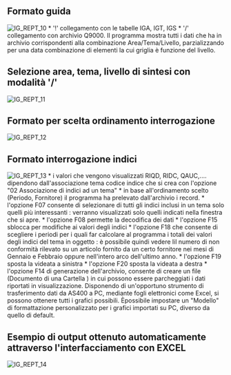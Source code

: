 ## Formato guida
![IG_REPT_10](http://doc.smeup.com/immagini/MBDOC_OGG-P_IGII80/IG_REPT_10.png)
 \* '!' collegamento con le tabelle IGA, IGT, IGS
 \* '/'  collegamento con archivio Q9000. Il programma mostra tutti i dati che ha in archivio corrispondenti alla combinazione Area/Tema/Livello, parzializzando per una data combinazione di elementi la cui griglia è funzione del livello.

## Selezione area, tema, livello di sintesi con modalità '/'
![IG_REPT_11](http://doc.smeup.com/immagini/MBDOC_OGG-P_IGII80/IG_REPT_11.png)
## Formato per scelta ordinamento interrogazione
![IG_REPT_12](http://doc.smeup.com/immagini/MBDOC_OGG-P_IGII80/IG_REPT_12.png)
## Formato interrogazione indici
![IG_REPT_13](http://doc.smeup.com/immagini/MBDOC_OGG-P_IGII80/IG_REPT_13.png)
 \* i valori che vengono visualizzati RIQD, RIDC, QAUC,.... dipendono dall'associazione tema codice indice che si crea con l'opzione "02 Associazione di indici ad un tema"
 \* in base all'ordinamento scelto (Periodo, Fornitore) il programma ha prelevato dall'archivio i  record.
 \* l'opzione F07 consente di selezionare di tutti gli indici inclusi in un tema solo quelli più interessanti :  verranno visualizzati solo quelli indicati nella finestra che si apre.
 \* l'opzione F08 permette la decodifica dei dati
 \* l'opzione F15 sblocca per modifiche ai valori degli indici
 \* l'opzione F18 che consente di scegliere i periodi per i quali far calcolare al programma i totali dei valori degli indici del tema in oggetto :  è possibile quindi vedere lil numero di non conformità rilevato su un articolo fornito da un certo fornitore nei mesi di Gennaio e Febbraio oppure nell'intero arco dell'ultimo anno.
 \* l'opzione F19 sposta la videata a sinistra
 \* l'opzione F20 sposta la videata a destra
 \* l'opzione F14 di generazione dell'archivio, consente di creare un file (Documento di una Cartella ) in cui possono essere parcheggiati i dati riportati in visualizzazione. Disponendo di un'opportuno strumento di trasferimento dati da AS400 a PC, mediante fogli elettronici come Excel, si possono ottenere tutti i grafici possibili. Èpossibile impostare un "Modello" di formattazione personalizzato per i grafici importati su PC, diverso da quello di default.

## Esempio di output ottenuto automaticamente attraverso l'interfacciamento con EXCEL
![IG_REPT_14](http://doc.smeup.com/immagini/MBDOC_OGG-P_IGII80/IG_REPT_14.png)